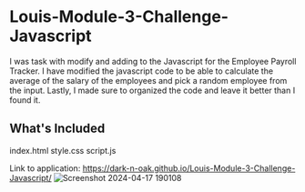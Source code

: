 # Louis-Module-3-Challenge-Javascript
I was task with modify and adding to the Javascript for the Employee Payroll Tracker. I have modified the javascript code to be able to calculate the average of the salary of the employees and pick a random employee from the input. Lastly, I made sure to organized the code and leave it better than I found it.

## What's Included
index.html
style.css
script.js

Link to application: https://dark-n-oak.github.io/Louis-Module-3-Challenge-Javascript/
![Screenshot 2024-04-17 190108](https://github.com/Dark-N-Oak/Louis-Module-3-Challenge-Javascript/assets/163933013/acc1e4e1-cb15-41f6-bb34-6d510a890a38)
